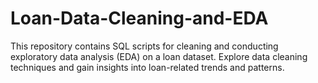 # Loan-Data-Cleaning-and-EDA
This repository contains SQL scripts for cleaning and conducting exploratory data analysis (EDA) on a loan dataset. Explore data cleaning techniques and gain insights into loan-related trends and patterns.
